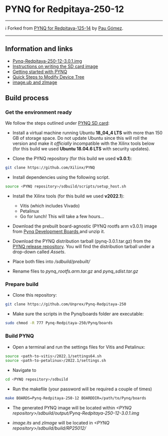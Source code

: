 # PYNQ for Redpitaya-250-12

---

ℹ️ Forked from [PYNQ for Redpitaya-125-14](https://github.com/dspsandbox/Pynq-Redpitaya-125) by [Pau Gómez](https://github.com/dspsandbox).

---

## Information and links

* [Pynq-Redpitaya-250-12-3.0.1.img](https://cloud.univ-grenoble-alpes.fr/s/gTwcae78kWszprC)
* [Instructions on writing the SD card image](https://pynq.readthedocs.io/en/v2.6.1/appendix.html#writing-the-sd-card-image)
* [Getting started with PYNQ](https://pynq.readthedocs.io/en/v2.0/getting_started.html)
* [Quick Steps to Modify Device Tree](https://gist.github.com/yunqu/827862e580a5f9b069eccdfcdcf70398)
* [image.ub and zImage](https://cloud.univ-grenoble-alpes.fr/s/XnZNMa4cXNrfHis)

## Build process

### Get the environment ready

We follow the steps outlined under [PYNQ SD card](https://pynq.readthedocs.io/en/v3.0.0/pynq_sd_card.html):

* Install a virtual machine running Ubuntu **18_04_4 LTS** with more than 150 GB of storage space. Do not update Ubuntu since this will roll the version and make it *officially* incompatible with the Xilinx tools below (for this build we used **Ubuntu 18.04.6 LTS** with security updates).

* Clone the PYNQ repository (for this build we used **v3.0.1**):
```bash
git clone https://github.com/Xilinx/PYNQ
```

* Install dependencies using the following script.
```bash
source <PYNQ repository>/sdbuild/scripts/setup_host.sh
```

* Install the Xilinx tools (for this build we used **v2022.1**):
   * Vitis (which includes Vivado)
   * Petalinux
   * Go for lunch! This will take a few hours...

* Download the prebuilt board-agnostic (PYNQ rootfs arm v3.0.1) image from [Pynq Development Boards ](http://www.pynq.io/board.html/) and unzip it.
* Download the PYNQ distribution tarball (pynq-3.0.1.tar.gz) from the [PYNQ release repository](https://github.com/Xilinx/PYNQ/releases). You will find the distribution tarball under a drop-down called *Assets*.
* Place both files into *<PYNQ repository>/sdbuild/prebuilt/*
* Rename files to *pynq_rootfs.arm.tar.gz* and *pynq_sdist.tar.gz*

### Prepare build

* Clone this repository:
```bash
git clone https://github.com/Unprex/Pynq-Redpitaya-250
```

* Make sure the scripts in the Pynq/boards folder are executable:
```bash
sudo chmod -R 777 Pynq-Redpitaya-250/Pynq/boards
```

### Build PYNQ

* Open a terminal and run the settings files for Vitis and Petalinux:
```bash
source <path-to-vitis>/2022.1/settings64.sh
source <path-to-petalinux>/2022.1/settings.sh
```

* Navigate to
```bash
cd <PYNQ repository>/sdbuild
```

* Run the makefile (your password will be required a couple of times)
```bash
make BOARDS=Pynq-Redpitaya-250-12 BOARDDIR=/path/to/Pynq/boards
```

* The generated PYNQ image will be located within *\<PYNQ repository\>/sdbuild/output/Pynq-Redpitaya-250-12-3.0.1.img*

* *image.its* and *zImage* will be located in *\<PYNQ repository\>/sdbuild/build/RP25012/*
